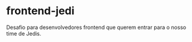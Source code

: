 # frontend-jedi
Desafio para desenvolvedores frontend que querem entrar para o nosso time de Jedis.
